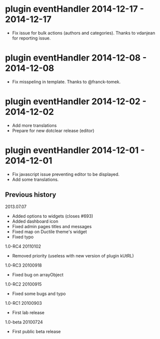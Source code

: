 plugin eventHandler 2014-12-17 - 2014-12-17
===========================================
* Fix issue for bulk actions (authors and categories).
  Thanks to vdanjean for reporting issue.

plugin eventHandler 2014-12-08 - 2014-12-08
===========================================
* Fix misspeling in template. Thanks to @franck-tomek.

plugin eventHandler 2014-12-02 - 2014-12-02
===========================================
* Add more translations
* Prepare for new dotclear release (editor)

plugin eventHandler 2014-12-01 - 2014-12-01
===========================================
* Fix javascript issue preventing editor to be displayed.
* Add some translations.

Previous history
----------------
2013.07.07
 * Added options to widgets (closes #693)
 * Added dashboard icon
 * Fixed admin pages titles and messages
 * Fixed map on Ductile theme's widget
 * Fixed typo

1.0-RC4 20110102
 * Removed priority (useless with new version of plugin kUtRL)

1.0-RC3 20100918
 * Fixed bug on arrayObject

1.0-RC2 20100915
 * Fixed some bugs and typo

1.0-RC1 20100903
 * First lab release

1.0-beta 20100724
 * First public beta release
